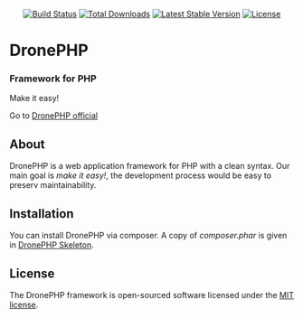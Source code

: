 <p align="center">
<a href="https://travis-ci.org/pleets/dronephp"><img src="https://travis-ci.org/pleets/dronephp.svg" alt="Build Status"></a>
<a href="https://packagist.org/packages/dronephp/framework"><img src="https://poser.pugx.org/pleets/dronephp/d/total.svg" alt="Total Downloads"></a>
<a href="https://packagist.org/packages/dronephp/framework"><img src="https://poser.pugx.org/pleets/dronephp/v/stable.svg" alt="Latest Stable Version"></a>
<a href="https://packagist.org/packages/dronephp/framework"><img src="https://poser.pugx.org/pleets/dronephp/license.svg" alt="License"></a>
</p>

# DronePHP
### Framework for PHP

Make it easy!

Go to [DronePHP official](http://www.dronephp.com)

## About

DronePHP is a web application framework for PHP with a clean syntax. Our main goal is *make it easy!*, the development process would be easy to preserv maintainability.

## Installation

You can install DronePHP via composer. A copy of *composer.phar* is given in [DronePHP Skeleton](https://github.com/Pleets/DronePHP-Skeleton).

## License

The DronePHP framework is open-sourced software licensed under the [MIT license](http://opensource.org/licenses/MIT).
